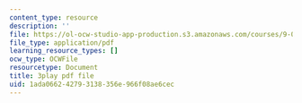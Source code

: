 ```yaml
---
content_type: resource
description: ''
file: https://ol-ocw-studio-app-production.s3.amazonaws.com/courses/9-00-introduction-to-psychology-fall-2004/1ada066242793138356e966f08ae6cec_10502.pdf
file_type: application/pdf
learning_resource_types: []
ocw_type: OCWFile
resourcetype: Document
title: 3play pdf file
uid: 1ada0662-4279-3138-356e-966f08ae6cec
---
```

